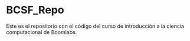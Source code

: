 # BCSF_Repo
Este es el repositorio con el código del curso de introducción a la ciencia computacional de Boomlabs.
